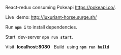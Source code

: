 React-redux consuming Pokeapi https://pokeapi.co/.

Live  demo: http://luxuriant-horse.surge.sh/
 

Run **``` npm i ```** to install dependencies.

Start  dev-server **``` npm run start ```**.

Visit  **localhost:8080**
 
Build  using **``` npm run build ```**
